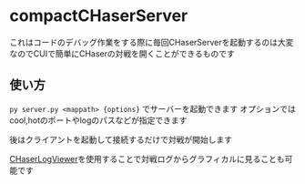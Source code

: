 # compactCHaserServer

これはコードのデバッグ作業をする際に毎回CHaserServerを起動するのは大変なのでCUIで簡単にCHaserの対戦を開くことができるものです

## 使い方
```py server.py <mappath> {options}```
でサーバーを起動できます
オプションではcool,hotのポートやlogのパスなどが指定できます

後はクライアントを起動して接続するだけで対戦が開始します

[CHaserLogViewer](https://github.com/yugu0202/CHaserLogViewer)を使用することで対戦ログからグラフィカルに見ることも可能です
